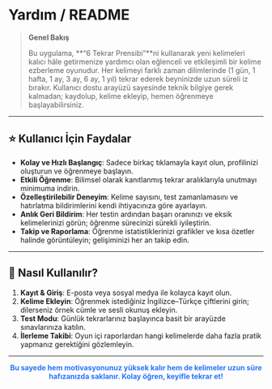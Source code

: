 # Yardım / README

> **Genel Bakış**
>
> Bu uygulama, **“6 Tekrar Prensibi”**ni kullanarak yeni kelimeleri kalıcı hâle getirmenize yardımcı olan eğlenceli ve etkileşimli bir kelime ezberleme oyunudur. Her kelimeyi farklı zaman dilimlerinde (1 gün, 1 hafta, 1 ay, 3 ay, 6 ay, 1 yıl) tekrar ederek beyninizde uzun süreli iz bırakır. Kullanıcı dostu arayüzü sayesinde teknik bilgiye gerek kalmadan; kaydolup, kelime ekleyip, hemen öğrenmeye başlayabilirsiniz.

---

## ⭐ Kullanıcı İçin Faydalar

- **Kolay ve Hızlı Başlangıç**: Sadece birkaç tıklamayla kayıt olun, profilinizi oluşturun ve öğrenmeye başlayın.
- **Etkili Öğrenme**: Bilimsel olarak kanıtlanmış tekrar aralıklarıyla unutmayı minimuma indirin.
- **Özelleştirilebilir Deneyim**: Kelime sayısını, test zamanlamasını ve hatırlatma bildirimlerini kendi ihtiyacınıza göre ayarlayın.
- **Anlık Geri Bildirim**: Her testin ardından başarı oranınızı ve eksik kelimelerinizi görün; öğrenme sürecinizi sürekli iyileştirin.
- **Takip ve Raporlama**: Öğrenme istatistiklerinizi grafikler ve kısa özetler halinde görüntüleyin; gelişiminizi her an takip edin.

---

## 🚀 Nasıl Kullanılır?

1. **Kayıt & Giriş**: E-posta veya sosyal medya ile kolayca kayıt olun.
2. **Kelime Ekleyin**: Öğrenmek istediğiniz İngilizce–Türkçe çiftlerini girin; dilerseniz örnek cümle ve sesli okunuş ekleyin.
3. **Test Modu**: Günlük tekrarlarınız başlayınca basit bir arayüzde sınavlarınıza katılın.
4. **İlerleme Takibi**: Oyun içi raporlardan hangi kelimelerde daha fazla pratik yapmanız gerektiğini gözlemleyin.

---

<p align="center">
  <strong><span style="color: #2575fc;">Bu sayede hem motivasyonunuz yüksek kalır hem de kelimeler uzun süre hafızanızda saklanır. Kolay öğren, keyifle tekrar et!</span></strong>
</p>

